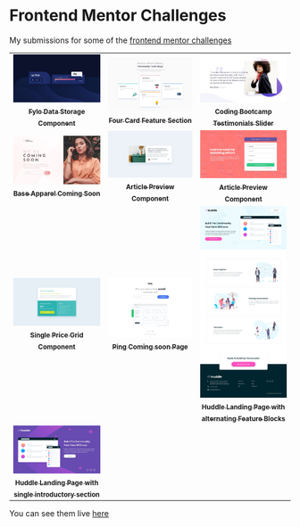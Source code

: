 # Frontend Mentor Challenges

My submissions for some of the [frontend mentor challenges](https://www.frontendmentor.io/challenges)

<table>
  <tr>
    <td align="center">
        <a href="./fylo-data-storage-component">
            <img src="./fylo-data-storage-component/design/desktop-design.jpg" width="300px;" alt="Fylo Data Storage Component"/>
            <br />
            <sub>
                <b>Fylo Data Storage Component</b>
            </sub>
        </a>
    </td>
    <td align="center">
        <a href="./four-card-feature-section">
            <img src="./four-card-feature-section/design/desktop-design.jpg" width="300px;" alt="Four Card Feature Section"/>
            <br />
            <sub>
                <b>Four Card Feature Section</b>
            </sub>
        </a>
    </td>
    <td align="center">
        <a href="./coding-bootcamp-testimonials-slider">
            <img src="./coding-bootcamp-testimonials-slider/design/desktop-design.jpg" width="300px;" alt="Coding Bootcamp Testimonials Slider"/>
            <br />
            <sub>
                <b>Coding Bootcamp Testimonials Slider</b>
            </sub>
        </a>
    </td>
  </tr>
  <tr>
    <td align="center">
      <a href="./base-apparel-coming-soon">
          <img src="./base-apparel-coming-soon/design/desktop-design.jpg" width="300px;" alt="Base Apparel Coming Soon"/>
          <br />
          <sub>
              <b>Base Apparel Coming Soon</b>
          </sub>
      </a>
    </td>
    <td align="center">
      <a href="./article-preview-component">
          <img src="./article-preview-component/design/desktop-design.jpg" width="300px;" alt="Article Preview Component"/>
          <br />
          <sub>
              <b>Article Preview Component</b>
          </sub>
      </a>
    </td>
    <td align="center">
      <a href="./intro-component-with-signup-form">
          <img src="./intro-component-with-signup-form/design/desktop-design.jpg" width="300px;" alt="Intro Component With Signup Form"/>
          <br />
          <sub>
              <b>Article Preview Component</b>
          </sub>
      </a>
    </td>
  </tr>
  <tr>
      <td align="center">
        <a href="./single-price-grid-component">
            <img src="./single-price-grid-component/design/desktop-design.jpg" width="300px;" alt="Single Price Grid Component"/>
            <br />
            <sub>
                <b>Single Price Grid Component</b>
            </sub>
        </a>
      </td>
      <td align="center">
          <a href="./ping-coming-soon-page">
              <img src="./ping-coming-soon-page/design/desktop-design.jpg" width="300px;" alt="Ping Coming Soon Page"/>
              <br />
              <sub>
                  <b>Ping Coming soon Page</b>
              </sub>
          </a>
      </td>
    <td align="center">
      <a href="./huddle-landing-page-with-alternating-feature-blocks">
          <img src="./huddle-landing-page-with-alternating-feature-blocks/design/desktop-design.jpg" width="300px;" alt="Huddle Landing Page with alternating feature blocks"/>
          <br />
          <sub>
              <b>Huddle Landing Page with alternating Feature Blocks</b>
          </sub>
      </a>
    </td>
  </tr>
  <tr>
    <td align="center">
      <a href="./huddle-landing-page-with-single-introductory-section">
          <img src="./huddle-landing-page-with-single-introductory-section/design/desktop-design.jpg" width="300px;" alt="Huddle Landing Page with single introductory section"/>
          <br />
          <sub>
              <b>Huddle Landing Page with single introductory section</b>
          </sub>
      </a>
    </td>
  </tr>
</table>

You can see them live [here](https://frontend-mentor.bhanuteja.dev/)
